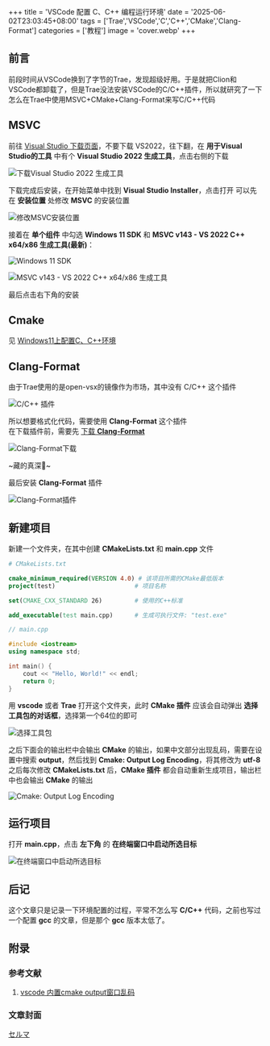 +++
title = 'VSCode 配置 C、C++ 编程运行环境'
date = '2025-06-02T23:03:45+08:00'
tags = ['Trae','VSCode','C','C++','CMake','Clang-Format']
categories = ['教程']
image = 'cover.webp'
+++

## 前言
前段时间从VSCode换到了字节的Trae，发现超级好用。于是就把Clion和VSCode都卸载了，但是Trae没法安装VSCode的C/C++插件，所以就研究了一下怎么在Trae中使用MSVC+CMake+Clang-Format来写C/C++代码

## MSVC
前往 [Visual Studio 下载页面](https://visualstudio.microsoft.com/zh-hans/downloads/)，不要下载 VS2022，往下翻，在 **用于Visual Studio的工具** 中有个 **Visual Studio 2022 生成工具**，点击右侧的下载

![下载Visual Studio 2022 生成工具](download-vs.webp)

下载完成后安装，在开始菜单中找到 **Visual Studio Installer**，点击打开
可以先在 **安装位置** 处修改 **MSVC** 的安装位置

![修改MSVC安装位置](vs-path.webp)

接着在 **单个组件** 中勾选 **Windows 11 SDK** 和 **MSVC v143 - VS 2022 C++ x64/x86 生成工具(最新)**：

![Windows 11 SDK](win-11-sdk.webp)

![MSVC v143 - VS 2022 C++ x64/x86 生成工具](msvc.webp)

最后点击右下角的安装

## Cmake
见 [Windows11上配置C、C++环境](https://www.trrw.tech/p/windows11%E4%B8%8A%E9%85%8D%E7%BD%AEcc-%E7%8E%AF%E5%A2%83/#cmake)

## Clang-Format
由于Trae使用的是open-vsx的镜像作为市场，其中没有 C/C++ 这个插件

![C/C++ 插件](extension-cc++.webp)

所以想要格式化代码，需要使用 **Clang-Format** 这个插件  
在下载插件前，需要先 [下载 **Clang-Format**](https://llvm.org/builds/)  

![Clang-Format下载](download-clang-format.webp)

~藏的真深🫠~

最后安装 **Clang-Format** 插件

![Clang-Format插件](extension-clang-format.webp)

## 新建项目
新建一个文件夹，在其中创建 **CMakeLists.txt** 和 **main.cpp** 文件
```cmake
# CMakeLists.txt

cmake_minimum_required(VERSION 4.0) # 该项目所需的CMake最低版本
project(test)                      # 项目名称

set(CMAKE_CXX_STANDARD 26)         # 使用的C++标准

add_executable(test main.cpp)      # 生成可执行文件: "test.exe"
```

```cpp
// main.cpp

#include <iostream>
using namespace std;

int main() {
    cout << "Hello, World!" << endl;
    return 0;
}
```

用 **vscode** 或者 **Trae** 打开这个文件夹，此时 **CMake 插件** 应该会自动弹出 **选择工具包的对话框**，选择第一个64位的即可

![选择工具包](select-toolkit.webp)

之后下面会的输出栏中会输出 **CMake** 的输出，如果中文部分出现乱码，需要在设置中搜索 **output**，然后找到 **Cmake: Output Log Encoding**，将其修改为 **utf-8**  
之后每次修改 **CMakeLists.txt** 后，**CMake 插件** 都会自动重新生成项目，输出栏中也会输出 **CMake** 的输出

![Cmake: Output Log Encoding](cmake-output-setting.webp)

## 运行项目
打开 **main.cpp**，点击 **左下角** 的 **在终端窗口中启动所选目标**

![在终端窗口中启动所选目标](run-command.webp)

## 后记
这个文章只是记录一下环境配置的过程，平常不怎么写 **C/C++** 代码，之前也写过一个配置 **gcc** 的文章，但是那个 **gcc** 版本太低了。

## 附录
### 参考文献
1. [vscode 内置cmake output窗口乱码](https://blog.csdn.net/braised_fish/article/details/116236406)

### 文章封面
[セルマ](https://www.pixiv.net/artworks/126908719)
